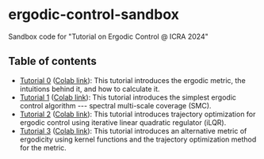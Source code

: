 # ergodic-control-sandbox
Sandbox code for "Tutorial on Ergodic Control @ ICRA 2024"

## Table of contents
 
 - [Tutorial 0](notebooks/ergodic_metric.ipynb) ([Colab link](https://drive.google.com/file/d/1vPaVKNy_LA2LLdJK4BxvcJRZcrHpDNYN/view?usp=sharing)): This tutorial introduces the ergodic metric, the intuitions behind it, and how to calculate it.
 - [Tutorial 1](notebooks/smc_ergodic_control.ipynb) ([Colab link](https://drive.google.com/file/d/1FqemaVkGGQUyYgL4fsTsvDR9RNWKU8IN/view?usp=sharing)): This tutorial introduces the simplest ergodic control algorithm --- spectral multi-scale coverage (SMC).
 - [Tutorial 2](notebooks/ilqr_ergodic_control.ipynb) ([Colab link](https://drive.google.com/file/d/1uLHussyBViy793h7JBOI95LCazydcujV/view?usp=sharing)): This tutorial introduces trajectory optimization for ergodic control using iterative linear quadratic regulator (iLQR).
 - [Tutorial 3](notebooks/kernel_ergodic_control.ipynb) ([Colab link](https://drive.google.com/file/d/1hSRnyv-kov6kw7Rf7p5sPuKUJDWda6lb/view?usp=sharing)): This tutorial introduces an alternative metric of ergodicity using kernel functions and the trajectory optimization method for the metric.
